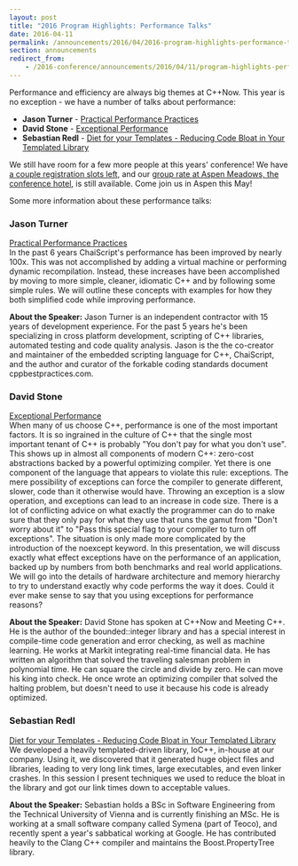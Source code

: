 ```yaml
---
layout: post
title: "2016 Program Highlights: Performance Talks"
date: 2016-04-11
permalink: /announcements/2016/04/2016-program-highlights-performance-talks/
section: announcements
redirect_from:
    - /2016-conference/announcements/2016/04/11/program-highlights-performance-talks.html
---
```


Performance and efficiency are always big themes at C++Now. This year is no 
exception - we have a number of talks about performance: 

* **Jason Turner** - <a href="http://sched.co/6Sg7">Practical Performance Practices</a>
* **David Stone** - <a href="http://sched.co/6SYt">Exceptional Performance</a>
* **Sebastian Redl** - <a href="http://sched.co/6Sfr">Diet for your Templates - Reducing Code Bloat in Your Templated Library</a>

We still have room for a few more people at this years' conference! We have [a couple registration slots left](https://cppnow2016.eventbrite.com), and our [group rate at Aspen Meadows, the conference hotel](https://aws.passkey.com/g/54941837), is still available. Come join us in Aspen this May!

Some more information about these performance talks: 

<!--break-->

### Jason Turner

[Practical Performance Practices](http://sched.co/6Sg7)<br>
In the past 6 years ChaiScript's performance has been improved by nearly 100x. This was not accomplished by adding a virtual machine or performing dynamic recompilation. Instead, these increases have been accomplished by moving to more simple, cleaner, idiomatic C++ and by following some simple rules. We will outline these concepts with examples for how they both simplified code while improving performance. 

**About the Speaker:** Jason Turner is an independent contractor with 15 years of development experience. For the past 5 years he's been specializing in cross platform development, scripting of C++ libraries, automated testing and code quality analysis. Jason is the the co-creator and maintainer of the embedded scripting language for C++, ChaiScript, and the author and curator of the forkable coding standards document cppbestpractices.com.


### David Stone

[Exceptional Performance](http://sched.co/6SYt)<br>
When many of us choose C++, performance is one of the most important factors. It is so ingrained in the culture of C++ that the single most important tenant of C++ is probably "You don't pay for what you don't use". This shows up in almost all components of modern C++: zero-cost abstractions backed by a powerful optimizing compiler. Yet there is one component of the language that appears to violate this rule: exceptions. The mere possibility of exceptions can force the compiler to generate different, slower, code than it otherwise would have. Throwing an exception is a slow operation, and exceptions can lead to an increase in code size. There is a lot of conflicting advice on what exactly the programmer can do to make sure that they only pay for what they use that runs the gamut from "Don't worry about it" to "Pass this special flag to your compiler to turn off exceptions". The situation is only made more complicated by the introduction of the noexcept keyword. In this presentation, we will discuss exactly what effect exceptions have on the performance of an application, backed up by numbers from both benchmarks and real world applications. We will go into the details of hardware architecture and memory hierarchy to try to understand exactly why code performs the way it does. Could it ever make sense to say that you using exceptions for performance reasons?

**About the Speaker:** David Stone has spoken at C++Now and Meeting C++. He is the author of the bounded::integer library and has a special interest in compile-time code generation and error checking, as well as machine learning. He works at Markit integrating real-time financial data. He has written an algorithm that solved the traveling salesman problem in polynomial time. He can square the circle and divide by zero. He can move his king into check. He once wrote an optimizing compiler that solved the halting problem, but doesn't need to use it because his code is already optimized.


### Sebastian Redl

[Diet for your Templates - Reducing Code Bloat in Your Templated Library](http://sched.co/6Sfr)<br>
We developed a heavily templated-driven library, IoC++, in-house at our company. Using it, we discovered that it generated huge object files and libraries, leading to very long link times, large executables, and even linker crashes. In this session I present techniques we used to reduce the bloat in the library and got our link times down to acceptable values. 

**About the Speaker:** Sebastian holds a BSc in Software Engineering from the Technical University of Vienna and is currently finishing an MSc. He is working at a small software company called Symena (part of Teoco), and recently spent a year's sabbatical working at Google. He has contributed heavily to the Clang C++ compiler and maintains the Boost.PropertyTree library.
